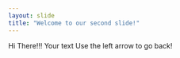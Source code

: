 ```yaml
---
layout: slide
title: "Welcome to our second slide!"
---
```

Hi There!!!
Your text
Use the left arrow to go back!

